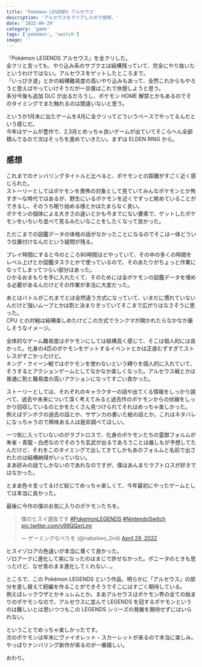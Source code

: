 ```yaml
---
title: 'Pokémon LEGENDS アルセウス'
description: 'アルセウスをクリアしたので感想。'
date: '2022-04-29'
category: 'game'
tags: ['pokemon', 'switch']
image: ''
---
```


『Pokémon LEGENDS アルセウス』を全クリした。  
全クリと言っても、やり込み系のサブクエは結構残っていて、完全にやり抜いたというわけではない。アルセウスをゲットしたところまで。  
「いっぴき道」とかの結構難易度の高いやり込みもあって、全然これからもやろうと思えばやっていけそうだが一旦僕はこれで休憩しようと思う。  
多分今後も追加 DLC が出るだろうし、ポケモン HOME 解禁とかもあるのでそのタイミングでまた触れるのは間違いないと思う。

というか1月末に出たゲームを4月に全クリってどういうペースでやってるんだという感じだ。  
今年はゲームが豊作で、2,3月とめっちゃ良いゲームが出ていてそこらへん全部積んでるので次はそっちを進めていきたい。まずは ELDEN RING から。

## 感想

これまでのナンバリングタイトルと比べると、ポケモンとの距離がすごく近く感じられた。  
ストーリーとしてはポケモンを畏怖の対象として見ていてみんなポケモンとか怖すぎ〜な時代ではあるが、野生にいるポケモンを近くでずっと眺めていることができるし、そのうち眠り始める様とかはたまらなく良い。  
ポケモンの個体による大きさの違いとかも今までにない要素で、ゲットしたポケモンをいちいち並べて見るみたいなことをしたくなって良かった。

ただこまでの図鑑データの体格の話がなかったことになるのでそこは一体どういう位置付けなんだという疑問が残る。

プレイ時間にすると今のところ80時間ほどやっていて、その中の多くの時間をレベル上げとか図鑑タスクとかで使っているので、そのあたりがちょっと作業になってしまってつらい部分はあった。  
ひかるおまもりを手に入れたくて、そのためには全ポケモンの図鑑データを埋める必要があるんだけどその作業が本当に大変だった。

あとはバトルがこれまでとは全然違う方式になっていて、いまだに慣れていないんだけど強いムーブとかは割と決まりきっていてそこまで広がりはなさそうに思った。  
CPU との対戦は結構楽しめたけどこの方式でランクマが開かれたらなかなか厳しそうなイメージ。

全体的なゲーム難易度はポケモンにしては結構高く感じて、そこは個人的には良かった。化身の4匹のポケモンをゲットするイベントとかは正直むずすぎてストレスがすごかったけど。  
キング・クイーン戦ではポケモンを使わないという縛りを個人的に入れていて、そうするとアクションゲームとしてなかなか楽しくなった。アルセウス戦とかは普通に割と難易度の高いアクションになってすごい良かった。

ストーリーとしては、それぞれのキャラクターの話や出てくる情報をしっかり調べて、過去や未来について深く考えてみると過去作のポケモンからの伏線をしっかり回収しているのとかをたくさん見つけられてそれはめっちゃ楽しかった。  
例えばデンボクの過去の話とか、サザンカの書いた絵の話とか。これはネタバレになっちゃうので興味ある人は是非調べてほしい。

一つ気に入っていないのがラブトロスで、化身のポケモンたちの霊獣フォルムが朱雀・青龍・白虎なのでそのうち玄武が出るであろうことは誰しもが予想してたんだけど、それをこのタイミングで出してきてしかもあのフォルムと名前で出されたのは結構納得がいっていない。  
まあ好みの話でしかないのであれなのですが、僕はあんまりラブトロスが好きではなかった。

とまあ色々言ってるけど総じてめっちゃ楽しくて、今年最初にやったゲームとしては本当に良かった。

最後に今作の僕のお気に入りのポケモンたちを。

<blockquote class="twitter-tweet"><p lang="ja" dir="ltr">僕のヒスイ選抜です <a href="https://twitter.com/hashtag/PokemonLEGENDS?src=hash&amp;ref_src=twsrc%5Etfw">#PokemonLEGENDS</a> <a href="https://twitter.com/hashtag/NintendoSwitch?src=hash&amp;ref_src=twsrc%5Etfw">#NintendoSwitch</a> <a href="https://t.co/y99QQxrLmr">pic.twitter.com/y99QQxrLmr</a></p>&mdash; ゲーミングなべりを (@nabeliwo_2nd) <a href="https://twitter.com/nabeliwo_2nd/status/1519944093240987648?ref_src=twsrc%5Etfw">April 29, 2022</a></blockquote> <script async src="https://platform.twitter.com/widgets.js" charset="utf-8"></script>

ヒスイゾロアの色違いが本当に尊くて良かった。  
ゾロアークに進化して紫になったのはまじで許せなかった。ポニータのときも思ったけど、なぜ青のまま進化してくれない…。

ところで、この Pokémon LEGENDS という作品、明らかに「アルセウス」の部分を差し替えて続編を作ることができそうでそこにはすごく期待している。  
例えばレックウザとかキュレムとか。まあアルセウスはポケモン界の全ての始まりのポケモンなので、アルセウスに並んで LEGENDS を冠するポケモンというのは難しいとは思いつつもこの LEGENDS シリーズの発展を期待せずにはいられない。

ということでめっちゃ楽しかったです。  
次のポケモンは年末にヴァイオレット・スカーレットが来るので本当に楽しみ。やっぱりナンバリング新作が来るのが一番嬉しい。

おわり。
